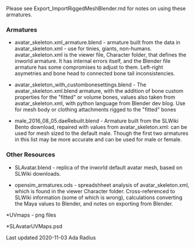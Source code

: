 Please see Export_ImportRiggedMeshBlender.md for notes on using these armatures. 

### Armatures
 * avatar_skeleton.xml_armature.blend - armature built from the data in avatar_skeleton.xml - use for tinies, giants, non-humans. avatar_skeleton.xml is the viewer file, Character folder, that defines the inworld armature. It has internal errors itself, and the Blender file armature has some compromises to adjust to them. Left-right asymetries and bone head to connected bone tail inconsistencies. 
 
* avatar_skeleton_with_custombonesettings.blend - The avatar_skeleton.xml.blend armature, with the addition of bone custom properties for the "fitted" or volume bones, values also taken from avatar_skeleton.xml, with python language from Blender dev blog. Use for mesh body or clothing attachments rigged to the "fitted" bones
 
* male_2016_08_05.daeRebuilt.blend - Armature built from the SLWiki Bento download, repaired with values from avatar_skeleton.xml: can be used for mesh sized to the default male. Though the first two armatures in this list may be more accurate and can be used for male or female. 

### Other Resources

* SLAvatar.blend - replica of the inworld default avatar mesh, based on SLWiki downloads. 

* opensim_armatures.ods - spreadshheet analysis of avatar_skeleton.xml, which is found in the viewer Character folder. Cross-referenced to SLWiki information (some of which is wrong), calculations converting the Maya values to Blender, and notes on exporting from Blender.

*UVmaps - png files

*SLAvatarUVMaps.psd

Last updated 2020-11-03 Ada Radius
